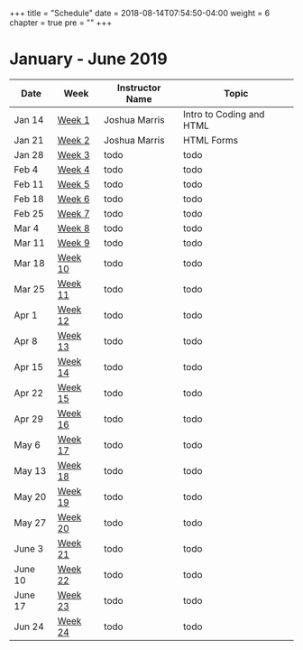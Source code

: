 +++
title = "Schedule"
date = 2018-08-14T07:54:50-04:00
weight = 6
chapter = true
pre = "<b></b>"
+++

# January - June 2019

| Date | Week | Instructor Name | Topic |
| ---- | ---- | ---------- | ----- |
| Jan 14 | [Week 1](/curriculum/week-1/) | Joshua Marris | Intro to Coding and HTML |
| Jan 21 | [Week 2](/curriculum/week-2) | Joshua Marris | HTML Forms |
| Jan 28 | [Week 3](/curriculum/week-3) | todo | todo |
| Feb 4  | [Week 4](/curriculum/week-4) | todo | todo |
| Feb 11 | [Week 5](/curriculum/week-5) | todo | todo |
| Feb 18 | [Week 6](/curriculum/week-6) | todo | todo |
| Feb 25 | [Week 7](/curriculum/week-7) | todo | todo |
| Mar 4  | [Week 8](/curriculum/week-8) | todo | todo |
| Mar 11 | [Week 9](/curriculum/week-9) | todo | todo |
| Mar 18 | [Week 10](/curriculum/week-10) | todo | todo |
| Mar 25 | [Week 11](/curriculum/week-11) | todo | todo |
| Apr 1 | [Week 12](/curriculum/week-12) | todo | todo |
| Apr 8 | [Week 13](/curriculum/week-13) | todo | todo |
| Apr 15 | [Week 14](/curriculum/week-14) | todo | todo |
| Apr 22 | [Week 15](/curriculum/week-15) | todo | todo |
| Apr 29 | [Week 16](/curriculum/week-16) | todo | todo |
| May 6 | [Week 17](/curriculum/week-17) | todo | todo |
| May 13 | [Week 18](/curriculum/week-18) | todo | todo |
| May 20 | [Week 19](/curriculum/week-19) | todo | todo |
| May 27 | [Week 20](/curriculum/week-20) | todo | todo |
| June 3 | [Week 21](/curriculum/week-21) | todo | todo |
| June 10 | [Week 22](/curriculum/week-22) | todo | todo |
| June 17 | [Week 23](/curriculum/week-23) | todo | todo |
| Jun 24 | [Week 24](/curriculum/week-24) | todo | todo |
